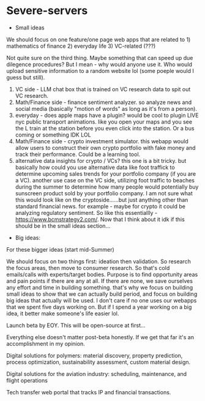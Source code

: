 # Severe-servers

- Small ideas

We should focus on one feature/one page web apps that are related to 1) mathematics of finance 2) everyday life 3) VC-related (???)

Not quite sure on the third thing. Maybe something that can speed up due dilegence procedures? But I mean - why would anyone use it. Who would upload sensitive information to a random website lol (some poeple would I guess but still).


1) VC side - LLM chat box that is trained on VC research data to spit out VC research.
2) Math/Finance side - finance sentiment analyzer. so analyze news and social media (basically "motion of words" as long as it's from a person).
3) everyday - does apple maps have a plugin? would be cool to plugin LIVE nyc public transport animations. like you open your maps and you see the L train at the station before you even click into the station. Or a bus coming or something IDK LOL
4) Math/Finance side - crypto investment simulator. this webapp would allow users to construct their own crypto portfolio with fake money and track their performance. Could be a learning tool.
5) alternative data insights for crypto / VCs? this one is a bit tricky. but basically how could you use alternative data like foot traffick to determine upcoming sales trends for your portfolio company (if you are a VC). another use case on the VC side, utilizing foot traffic to beaches during the summer to determine how many people would potentially buy sunscreen product sold by your portfolio company. I am not sure what this would look like on the cryptoside......but just anything other than standard financial news. for example - maybe for crypto it could be analyzing regulatory sentiment. So like this essentiallly - https://www.bcmstrategy2.com/. Now that I think about it idk if this should be in the small ideas section...

- Big ideas: 

For these bigger ideas (start mid-Summer)

We should focus on two things first: ideation then validation. So research the focus areas, then move to consumer research. So that's cold emails/calls with experts/target bodies. Purpose is to find opportunity areas and pain points if there are any at all. If there are none, we save ourselves any effort and time in building something. that's why we focus on building small ideas to show that we can actually build period, and focus on building big ideas that actually will be used. I don't care if no one uses our webapps that we spent five days working on. But if I spend a year working on a big idea, it better make someone's life easier lol.

Launch beta by EOY. This will be open-source at first...

Everything else doesn't matter post-beta honestly. If we get that far it's an accomplishment in my opinion.



Digital solutions for polymers: material discovery, property prediction, process optimization, sustainability assessment, custom material design.

Digital solutions for the aviation industry: scheduling, maintenance, and flight operations

Tech transfer web portal that tracks IP and financial transactions.
